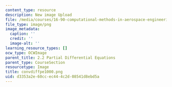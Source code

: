 ```yaml
---
content_type: resource
description: New image Upload
file: /media/courses/16-90-computational-methods-in-aerospace-engineering-spring-2014/d3353a2e60ccec444c2d08541d8ebd5a_convdiffpe1000.png
file_type: image/png
image_metadata:
  caption: ''
  credit: ''
  image-alt: ''
learning_resource_types: []
ocw_type: OCWImage
parent_title: 2.2 Partial Differential Equations
parent_type: CourseSection
resourcetype: Image
title: convdiffpe1000.png
uid: d3353a2e-60cc-ec44-4c2d-08541d8ebd5a
---
```

